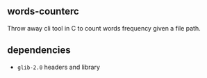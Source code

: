 ## words-counterc

Throw away cli tool in C to count words frequency given a file path.

## dependencies

- `glib-2.0` headers and library
